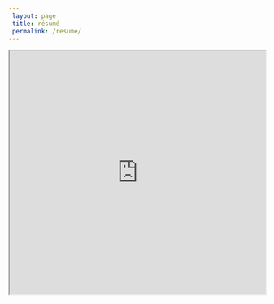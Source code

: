 ```yaml
---
 layout: page
 title: résumé
 permalink: /resume/
---
```


<iframe src="https://drive.google.com/file/d/1mBGG5zVPi91y8xu5y5TQRXt1mxnIIhx5/preview" width="100%" height="480"></iframe>
